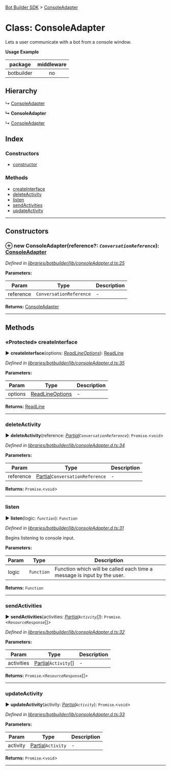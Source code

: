[Bot Builder SDK](../README.md) > [ConsoleAdapter](../classes/botbuilder.consoleadapter.md)



# Class: ConsoleAdapter


Lets a user communicate with a bot from a console window.

**Usage Example**

<table>

<thead>

<tr>

<th>package</th>

<th style="text-align:center">middleware</th>

</tr>

</thead>

<tbody>

<tr>

<td>botbuilder</td>

<td style="text-align:center">no</td>

</tr>

</tbody>

</table>

## Hierarchy


↳  [ConsoleAdapter](botbuilder.consoleadapter.md)

**↳ ConsoleAdapter**

↳  [ConsoleAdapter](botbuilder.consoleadapter.md)










## Index

### Constructors

* [constructor](botbuilder.consoleadapter.md#constructor)


### Methods

* [createInterface](botbuilder.consoleadapter.md#createinterface)
* [deleteActivity](botbuilder.consoleadapter.md#deleteactivity)
* [listen](botbuilder.consoleadapter.md#listen)
* [sendActivities](botbuilder.consoleadapter.md#sendactivities)
* [updateActivity](botbuilder.consoleadapter.md#updateactivity)



---
## Constructors
<a id="constructor"></a>


### ⊕ **new ConsoleAdapter**(reference?: *`ConversationReference`*): [ConsoleAdapter](botbuilder.consoleadapter.md)


*Defined in [libraries/botbuilder/lib/consoleAdapter.d.ts:25](https://github.com/Microsoft/botbuilder-js/blob/6d42c4e/libraries/botbuilder/lib/consoleAdapter.d.ts#L25)*



**Parameters:**

| Param | Type | Description |
| ------ | ------ | ------ |
| reference | `ConversationReference`   |  - |





**Returns:** [ConsoleAdapter](botbuilder.consoleadapter.md)

---


## Methods
<a id="createinterface"></a>

### «Protected» createInterface

► **createInterface**(options: *[ReadLineOptions]()*): [ReadLine]()



*Defined in [libraries/botbuilder/lib/consoleAdapter.d.ts:35](https://github.com/Microsoft/botbuilder-js/blob/6d42c4e/libraries/botbuilder/lib/consoleAdapter.d.ts#L35)*



**Parameters:**

| Param | Type | Description |
| ------ | ------ | ------ |
| options | [ReadLineOptions]()   |  - |





**Returns:** [ReadLine]()





___

<a id="deleteactivity"></a>

###  deleteActivity

► **deleteActivity**(reference: *[Partial]()`ConversationReference`*): `Promise`.<`void`>



*Defined in [libraries/botbuilder/lib/consoleAdapter.d.ts:34](https://github.com/Microsoft/botbuilder-js/blob/6d42c4e/libraries/botbuilder/lib/consoleAdapter.d.ts#L34)*



**Parameters:**

| Param | Type | Description |
| ------ | ------ | ------ |
| reference | [Partial]()`ConversationReference`   |  - |





**Returns:** `Promise`.<`void`>





___

<a id="listen"></a>

###  listen

► **listen**(logic: *`function`*): `Function`



*Defined in [libraries/botbuilder/lib/consoleAdapter.d.ts:31](https://github.com/Microsoft/botbuilder-js/blob/6d42c4e/libraries/botbuilder/lib/consoleAdapter.d.ts#L31)*



Begins listening to console input.


**Parameters:**

| Param | Type | Description |
| ------ | ------ | ------ |
| logic | `function`   |  Function which will be called each time a message is input by the user. |





**Returns:** `Function`





___

<a id="sendactivities"></a>

###  sendActivities

► **sendActivities**(activities: *[Partial]()`Activity`[]*): `Promise`.<`ResourceResponse`[]>



*Defined in [libraries/botbuilder/lib/consoleAdapter.d.ts:32](https://github.com/Microsoft/botbuilder-js/blob/6d42c4e/libraries/botbuilder/lib/consoleAdapter.d.ts#L32)*



**Parameters:**

| Param | Type | Description |
| ------ | ------ | ------ |
| activities | [Partial]()`Activity`[]   |  - |





**Returns:** `Promise`.<`ResourceResponse`[]>





___

<a id="updateactivity"></a>

###  updateActivity

► **updateActivity**(activity: *[Partial]()`Activity`*): `Promise`.<`void`>



*Defined in [libraries/botbuilder/lib/consoleAdapter.d.ts:33](https://github.com/Microsoft/botbuilder-js/blob/6d42c4e/libraries/botbuilder/lib/consoleAdapter.d.ts#L33)*



**Parameters:**

| Param | Type | Description |
| ------ | ------ | ------ |
| activity | [Partial]()`Activity`   |  - |





**Returns:** `Promise`.<`void`>





___


